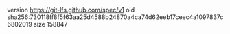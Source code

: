 version https://git-lfs.github.com/spec/v1
oid sha256:730118ff8f5f63aa25d4588b24870a4ca74d62eeb17ceec4a1097837c6802019
size 158847
